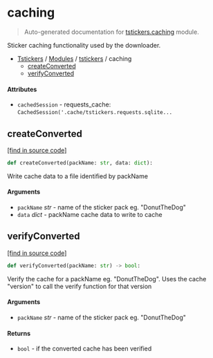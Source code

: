# caching

> Auto-generated documentation for [tstickers.caching](../../tstickers/caching.py) module.

Sticker caching functionality used by the downloader.

- [Tstickers](../README.md#tstickers-index) / [Modules](../README.md#tstickers-modules) / [tstickers](index.md#tstickers) / caching
    - [createConverted](#createconverted)
    - [verifyConverted](#verifyconverted)

#### Attributes

- `cachedSession` - requests_cache: `CachedSession('.cache/tstickers.requests.sqlite...`

## createConverted

[[find in source code]](../../tstickers/caching.py#L58)

```python
def createConverted(packName: str, data: dict):
```

Write cache data to a file identified by packName

#### Arguments

- `packName` *str* - name of the sticker pack eg. "DonutTheDog"
- `data` *dict* - packName cache data to write to cache

## verifyConverted

[[find in source code]](../../tstickers/caching.py#L19)

```python
def verifyConverted(packName: str) -> bool:
```

Verify the cache for a packName eg. "DonutTheDog". Uses the cache "version"
to call the verify function for that version

#### Arguments

- `packName` *str* - name of the sticker pack eg. "DonutTheDog"

#### Returns

- `bool` - if the converted cache has been verified
